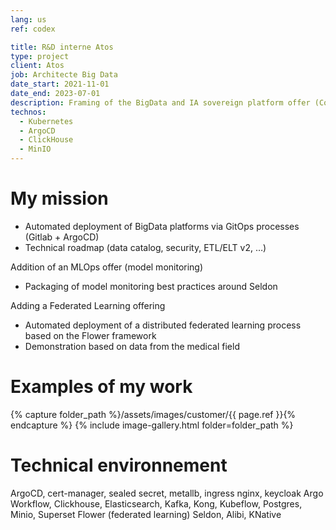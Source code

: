 ```yaml
---
lang: us
ref: codex

title: R&D interne Atos
type: project
client: Atos
job: Architecte Big Data 
date_start: 2021-11-01
date_end: 2023-07-01
description: Framing of the BigData and IA sovereign platform offer (Codex Data Platform)
technos:
  - Kubernetes
  - ArgoCD
  - ClickHouse
  - MinIO
---
```

# My mission

- Automated deployment of BigData platforms via GitOps processes (Gitlab + ArgoCD)
- Technical roadmap (data catalog, security, ETL/ELT v2, …)

Addition of an MLOps offer (model monitoring)
- Packaging of model monitoring best practices around Seldon

Adding a Federated Learning offering
- Automated deployment of a distributed federated learning process based on the Flower framework
- Demonstration based on data from the medical field

# Examples of my work
{% capture folder_path %}/assets/images/customer/{{ page.ref }}{% endcapture %}
{% include image-gallery.html folder=folder_path %}

# Technical environnement
ArgoCD, cert-manager, sealed secret, metallb, ingress nginx, keycloak
Argo Workflow, Clickhouse, Elasticsearch, Kafka, Kong, Kubeflow, Postgres, Minio, Superset
Flower (federated learning)
Seldon, Alibi, KNative
